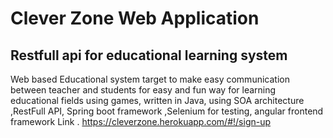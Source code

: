 # Clever Zone Web Application
## Restfull api for educational learning system

Web based Educational system target to make easy communication between teacher and students for easy and fun way for learning educational fields using games, written in Java, using SOA architecture ,RestFull API, Spring boot framework ,Selenium for testing, angular frontend framework Link . https://cleverzone.herokuapp.com/#!/sign-up
